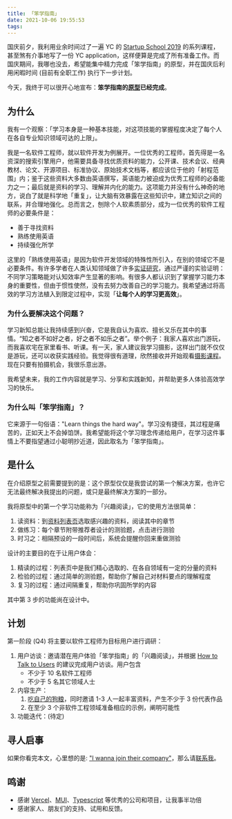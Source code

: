 ```yaml
---
title: 「笨学指南」
date: 2021-10-06 19:55:53
tags:
---
```


国庆前夕，我利用业余时间过了一遍 YC 的 [Startup School 2019](https://www.youtube.com/playlist?list=PLQ-uHSnFig5OMuEYI4rnNz08BIHxhxdHG) 的系列课程，甚至煞有介事地写了一份 YC application，这样便算是完成了所有准备工作。而国庆期间，我哪也没去，希望能集中精力完成「笨学指南」的原型，并在国庆后利用闲暇时间 (目前有全职工作) 执行下一步计划。

今天，我终于可以很开心地宣布：**笨学指南的[原型](https://learn-things-the-hard-way.vercel.app/)已经完成**。

## 为什么

我有一个观察：「学习本身是一种基本技能，对这项技能的掌握程度决定了每个人在各自专业知识领域可达的上限」。

我是一名软件工程师，就以软件开发为例展开。一位优秀的工程师，首先得是一名资深的搜索引擎用户，他需要具备寻找优质资料的能力，公开课、技术会议、经典教材、论文、开源项目、标准协议、原始技术文档等，都应该位于他的「射程范围」内；鉴于这些资料大多数由英语撰写，英语能力被迫成为优秀工程师的必备能力之一；最后就是资料的学习、理解并内化的能力。这项能力并没有什么神奇的地方，说白了就是科学地「重复」，让大脑有效暴露在这些知识中，建立知识之间的联系，并合理地强化。总而言之，刨除个人软素质部分，成为一位优秀的软件工程师的必要条件是：

* 善于寻找资料
* 熟练使用英语
* 持续强化所学

这里的「熟练使用英语」是因为软件开发领域的特殊性所引入，在别的领域它不是必要条件。有许多学者在人类认知领域做了许多[实证研究](https://www.amazon.com/Make-Stick-Science-Successful-Learning/dp/0674729013)，通过严谨的实验证明：不同学习策略能对认知效率产生显著的影响。有很多人都认识到了掌握学习能力本身的重要性，但由于惯性使然，没有去努力改善自己的学习能力。我希望通过将高效的学习方法植入到限定过程中，实现「**让每个人的学习更高效**」。

### 为什么要解决这个问题？

学习新知总能让我持续感到兴奋，它是我自认为喜欢、擅长又乐在其中的事情。“知之者不如好之者，好之者不如乐之者”。举个例子：我家人喜欢出门游玩，而我喜欢宅在家里看书、听课。有一天，家人建议我学习摄影，这样出门就不仅仅是游玩，还可以收获实践经验。我觉得很有道理，欣然接收并开始观看[摄影课程](https://zhenghe-md.github.io/opencourse-notes/DGMD-E-10/Lecture-1-Welcome/)。现在只要有拍摄机会，我很乐意出游。

我希望未来，我的工作内容就是学习、分享和实践新知，并帮助更多人体验高效学习的快乐。

### 为什么叫「笨学指南」？

它来源于一句俗语："Learn things the hard way"。学习没有捷径，其过程是痛苦的，正如天上不会掉馅饼。我希望能将这个学习理念传递给用户，在学习这件事情上不要指望通过小聪明抄近道，因此取名为「笨学指南」。

## 是什么

在介绍原型之前需要提到的是：这个原型仅仅是我尝试的第一个解决方案，也许它无法最终解决我提出的问题，或只是最终解决方案的一部分。

我将原型中的第一个学习功能称为「兴趣阅读」，它的使用方法很简单：

1. 读资料：到[资料列表页](https://learn-things-the-hard-way.vercel.app/collections)选取感兴趣的资料，阅读其中的章节
2. 做练习：每个章节附带推荐者设计的测验题，点击进行测验
3. 时习之：相隔预设的一段时间后，系统会提醒你回来重做测验

设计的主要目的在于让用户体会：

1. 精读的过程：列表页中是我们精心选取的、在各自领域有一定的分量的资料
2. 检验的过程：通过简单的测验题，帮助你了解自己对材料要点的理解程度
3. 复习的过程：通过间隔重复，帮助你巩固所学的内容

其中第 3 步的功能尚在设计中。

## 计划

第一阶段 (Q4) 将主要以软件工程师为目标用户进行调研：

1. 用户访谈：邀请潜在用户体验「笨学指南」的「兴趣阅读」，并根据 [How to Talk to Users](https://youtu.be/MT4Ig2uqjTc) 的建议完成用户访谈。用户包含
   * 不少于 10 名软件工程师
   * 不少于 5 名其它领域人士
2. 内容生产：
   1. [吃自己的狗粮](https://en.wikipedia.org/wiki/Eating_your_own_dog_food)，同时邀请 1-3 人一起丰富资料，产生不少于 3 份代表作品
   2. 在至少 3 个非软件工程领域准备相应的示例，阐明可能性
3. 功能迭代：(待定)

## 寻人启事

如果你看完本文，心里想的是: ["I wanna join their company"](https://www.ycombinator.com/library/6q-how-to-pitch-your-startup)，那么请[联系我](/blog/about/)。

## 鸣谢

* 感谢 [Vercel](https://vercel.com/)、[MUI](https://mui.com/)、[Typescript](typescriptlang.org) 等优秀的公司和项目，让我事半功倍
* 感谢家人、朋友们的支持、试用和反馈。

